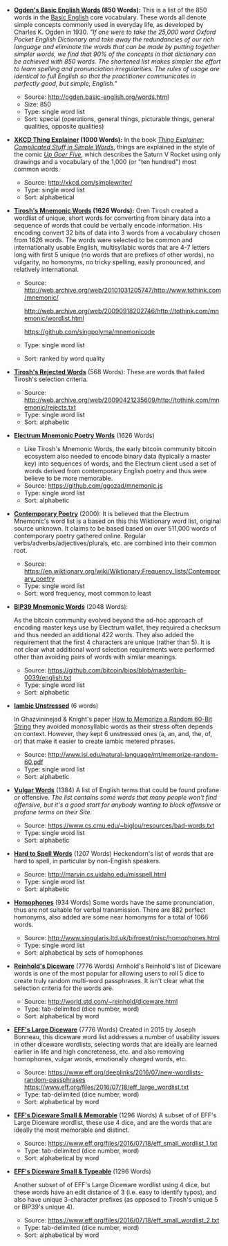 * **[Ogden's Basic English Words](./basic-english-850.md) (850 Words):**
  This is a list of the 850 words in the [Basic English](https://en.wikipedia.org/wiki/Basic_English) core vocabulary. These words all denote simple concepts commonly used in everyday life, as developed by Charles K. Ogden in 1930. *"If one were to take the 25,000 word Oxford Pocket English Dictionary and take away the redundancies of our rich language and eliminate the words that can be made by putting together simpler words, we find that 90% of the concepts in that dictionary can be achieved with 850 words. The shortened list makes simpler the effort to learn spelling and pronunciation irregularities. The rules of usage are identical to full English so that the practitioner communicates in perfectly good, but simple, English."*

  * Source: http://ogden.basic-english.org/words.html
  * Size: 850
  * Type: single word list
  * Sort: special  (operations, general things, picturable things, general qualities, opposite qualities)

* **[XKCD Thing Explainer](./thing-explainer-1000.txt)  (1000 Words):** 
  In the book [*Thing Explainer: Complicated Stuff in Simple Words*](hhttps://xkcd.com/thing-explainer/), things are explained in the style of the comic [*Up Goer Five*](http://xkcd.com/1133/), which describes the Saturn V Rocket using only drawings and a vocabulary of the 1,000 (or "ten hundred") most common words.

  * Source: http://xkcd.com/simplewriter/
  * Type: single word list
  * Sort: alphabetical

* **[Tirosh's Mnemonic Words](./tirosh-1626.txt) (1626 Words):**
  Oren Tirosh created a wordlist of unique, short words for converting from binary data into a sequence of words that could be verbally encode information. His encoding convert 32 bits of data into 3 words from a vocabulary chosen from 1626 words. The words were selected to be common and internationally usable English, multisyllabic words that are 4-7 letters long with first 5 unique (no words that are prefixes of other words), no vulgarity, no homonyms, no tricky spelling, easily pronounced, and relatively international.

  * Source: http://web.archive.org/web/20101031205747/http://www.tothink.com/mnemonic/

    http://web.archive.org/web/20090918202746/http://tothink.com/mnemonic/wordlist.html

    https://github.com/singpolyma/mnemonicode

  * Type: single word list

  * Sort: ranked by word quality

* [**Tirosh's Rejected Words**](./tirosh-rejected-568.txt) (568 Words):
  These are words that failed Tirosh's selection criteria.

  * Source: http://web.archive.org/web/20090421235609/http://tothink.com/mnemonic/rejects.txt
  * Type: single word list
  * Sort: alphabetic

* [**Electrum Mnemonic Poetry Words**](./electrum-mnemonic-poetry-1626.txt) (1626 Words)

  * Like Tirosh's Mnemonic Words, the early bitcoin community bitcoin ecosystem also needed to encode binary data (typically a master key) into sequences of words, and the Electrum client used a set of words derived from contemporary English poetry and thus were believe to be more memorable.
  * Source: https://github.com/ggozad/mnemonic.js
  * Type: single word list
  * Sort: alphabetic

* [**Contemporary Poetry**](./contemporary-poetry-2000.txt) (2000):
  It is believed that the Electrum Mnemonic's word list is a based on this this Wiktionary word list, original source unknown. It claims to be based based on over 511,000 words of contemporary poetry gathered online. Regular verbs/adverbs/adjectives/plurals, etc. are combined into their common root.

  * Source: https://en.wiktionary.org/wiki/Wiktionary:Frequency_lists/Contemporary_poetry
  * Type: single word list
  * Sort: word frequency, most common to least

* [**BIP39 Mnemonic Words**](./bip39-2048.txt) (2048 Words):

  As the bitcoin community evolved beyond the ad-hoc approach of encoding master keys use by Electrum wallet, they required a checksum and thus needed an additional 422 words. They also added the requirement that the first 4 characters are unique (rather than 5). It is not clear what additional word selection requirements were performed other than avoiding pairs of words with similar meanings.

  * Source: https://github.com/bitcoin/bips/blob/master/bip-0039/english.txt
  * Type: single word list
  * Sort: alphabetic

* **[Iambic Unstressed](./iambic-unstressed-6.txt)** (6 words)

  In Ghazvininejad & Knight's paper [How to Memorize a Random 60-Bit String](http://www.isi.edu/natural-language/mt/memorize-random-60.pdf) they avoided monosyllabic words as their stress often depends on context. However, they kept 6 unstressed ones (a, an, and, the, of, or) that make it easier to create iambic metered phrases.

  * Source: http://www.isi.edu/natural-language/mt/memorize-random-60.pdf
  * Type: single word list
  * Sort: alphabetic

* [**Vulgar Words**](./vulgar-1384.txt) (1384)
  A list of English terms that could be found profane or offensive. *The list contains some words that many people won't find offensive, but it's a good start for anybody wanting to block offensive or profane terms on their Site.*

  * Source: https://www.cs.cmu.edu/~biglou/resources/bad-words.txt
  * Type: single word list
  * Sort: alphabetic

* [**Hard to Spell Words**](./hard-to-spell-1207.txt) (1207 Words)
  Heckendorn's list of words that are hard to spell, in particular by non-English speakers.

  * Source: http://marvin.cs.uidaho.edu/misspell.html
  * Type: single word list
  * Sort: alphabetic

* [**Homophones**](./homophones-1066.txt) (934 Words)
  Some words have the same pronunciation, thus are not suitable for verbal transmission. There are 882 perfect homonyms, also added are some near homonyms for a total of 1066 words.

  * Source: http://www.singularis.ltd.uk/bifroest/misc/homophones.html
  * Type: single word list
  * Sort: alphabetical by sets of homophones

* [**Reinhold's Diceware**](./original-diceware-7776.txt) (7776 Words)
  Arnhold's Reinhold's list of Diceware words is one of the most popular for allowing users to roll 5 dice to create truly random multi-word passphrases. It isn't clear what the selection criteria for the words are.

  * Source: http://world.std.com/~reinhold/diceware.html
  * Type: tab-delimited (dice number, word)
  * Sort: alphabetical by word

* [**EFF's Large Diceware**](./eff_large_wordlist-7776.txt) (7776 Words)
  Created in 2015 by Joseph Bonneau, this diceware word list addresses a number of usability issues in other diceware wordlists, selecting words that are ideally are learned earlier in life and high concreteness, etc. and also removing homophones, vulgar words, emotionally charged words, etc.

  * Source: https://www.eff.org/deeplinks/2016/07/new-wordlists-random-passphrases
    https://www.eff.org/files/2016/07/18/eff_large_wordlist.txt
  * Type: tab-delimited (dice number, word)
  * Sort: alphabetical by word

* [**EFF's Diceware Small & Memorable**](./eff_small_wordlist_1-1296.txt) (1296 Words)
  A subset of of EFF's Large Diceware wordlist, these use 4 dice, and are the words that are ideally the most memorable and distinct.

  * Source: https://www.eff.org/files/2016/07/18/eff_small_wordlist_1.txt
  * Type: tab-delimited (dice number, word)
  * Sort: alphabetical by word

* [**EFF's Diceware Small & Typeable**](./eff_small_wordlist_2-1296.txt) (1296 Words)

  Another subset of of EFF's Large Diceware wordlist using 4 dice, but these words have an edit distance of 3 (i.e. easy to identify typos), and also have unique 3-character prefixes (as opposed to Tirosh's unique 5 or BIP39's unique 4).

  * Source: https://www.eff.org/files/2016/07/18/eff_small_wordlist_2.txt
  * Type: tab-delimited (dice number, word)
  * Sort: alphabetical by word
